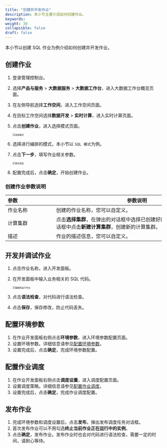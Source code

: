 ```yaml
---
title: "创建并开发作业"
description: 本小节主要介绍如何创建作业。 
keywords: 
weight: 30
collapsible: false
draft: false
---
```


本小节以创建 SQL 作业为例介绍如何创建并开发作业。

## 创建作业

1. 登录管理控制台。
2. 选择**产品与服务** > **大数据服务** > **大数据工作台**，进入大数据工作台概览页面。
3. 在左侧导航选择**工作空间**，进入工作空间页面。
4. 在目标工作空间选择**数据开发** > **实时计算**，进入实时计算页面。
5. 点击**创建作业**，进入选择模式页面。
   
   <img src="/bigdata/databench/_images/choose_model_sql.png" alt="选择模式" style="zoom:50%;" />

6. 选择进行编排的模式，本小节以 `SQL 模式`为例。
7. 点击**下一步**，填写作业相关参数。
   
   <img src="/bigdata/databench/_images/job_basic.png" alt="填写信息" style="zoom:50%;" />

8. 配置完成后，点击**确定**，开始创建作业。

### 创建作业参数说明

| <span style="display:inline-block;width:140px">参数</span>  | <span style="display:inline-block;width:520px">参数说明</span>  |
| :------------- | ------------------------------------------------------------ |
| 作业名称 |  创建的作业名称，您可以自定义。              |
| 计算集群    |  点击**选择集群**，在弹出的对话框中选择已创建好的计算集群；也可以在对话框中点击**新建计算集群**，创建新的计算集群。  |
| 描述    |  作业的描述信息，您可以自定义。 |

## 开发并调试作业

1. 点击作业名称，进入开发面板。
2. 在开发面板中输入业务相关的 SQL 代码。
   
   <img src="/bigdata/databench/_images/job_content_sql.png" alt="编辑和运行作业" style="zoom:50%;" />

3. 点击**语法检查**，对代码进行语法检查。
4. 点击**保存**，保存修改，防止代码丢失。

## 配置环境参数

1. 在作业开发面板右侧点击**环境参数**，进入环境参数配置页面。
2. 设置环境参数。详细信息请参见[配置环境参数](../scheduling_job/#配置环境参数)。   
3. 设置完成后，点击**确定**，完成环境参数配置。

## 配置作业调度

1. 在作业开发面板右侧点击**调度设置**，进入调度配置页面。
2. 设置调度策略。详细信息请参见[配置作业调度](../scheduling_job/#配置作业调度)。   
3. 设置完成后，点击**确定**，完成作业调度配置。

## 发布作业

1. 完成环境参数和调度设置后，点击**发布**，弹出发布调度任务对话框。
2. 首次发布作业可以不用勾选**终止当前作业正在运行中的实例**。
3. 点击**确定**，发布作业。发布作业时也会对代码进行语法检查，需要一定的时间，请耐心等待。



